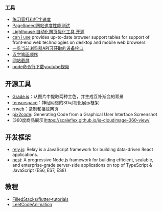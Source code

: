 ### 工具

- [练习盲打和打字速度](https://typing.io)
- [PageSpeed网站速度性能测试](https://developers.google.com/speed/pagespeed/insights/)
- [Lighthouse 自动化网页优化工具 开源](https://developers.google.com/web/tools/lighthouse/)
- [can i use](https://caniuse.com) provides up-to-date browser support tables for support of front-end web technologies on desktop and mobile web browsers
- [一览当前浏览器API可获取的设备接口](https://whatwebcando.today/)
- [汉字笔画顺序](https://github.com/chanind/hanzi-writer)
- [网站截屏](https://screendump.techulus.com)
- [node命令行下载youtube视频](https://github.com/synox/youtube-dl-interactive)

## 开源工具

- [Grade.js](https://github.com/benhowdle89/grade)：从图片中提取两种主色，并生成互补渐变的背景
- [tensorspace](https://github.com/tensorspace-team/tensorspace)：神经网络的3D可视化展示框架
- [rrweb](https://github.com/rrweb-io/rrweb)：录制和播放网页
- [pix2code](https://github.com/tonybeltramelli/pix2code): Generating Code from a Graphical User Interface Screenshot
- [360度商品展示]https://scaleflex.github.io/js-cloudimage-360-view/

## 开发框架

- [rely.js](https://github.com/facebook/relay): Relay is a JavaScript framework for building data-driven React    applications.
- [nest](https://github.com/nestjs/nest): A progressive Node.js framework for building efficient, scalable, and enterprise-grade server-side applications on top of TypeScript & JavaScript (ES6, ES7, ES8)

## 教程
- [FilledStacks/flutter-tutorials](https://github.com/FilledStacks/flutter-tutorials)
- [LeetCodeAnimation](https://github.com/MisterBooo/LeetCodeAnimation)